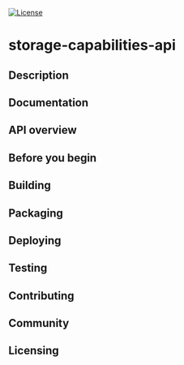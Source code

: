 [![License](https://img.shields.io/badge/License-EPL%201.0-red.svg)](https://opensource.org/licenses/EPL-1.0)
# storage-capabilities-api
## Description
## Documentation
## API overview
## Before you begin
## Building
## Packaging
## Deploying
## Testing
## Contributing
## Community
## Licensing
